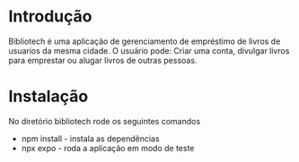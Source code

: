 # Introdução
Bibliotech é uma aplicação de gerenciamento de empréstimo de livros de usuarios da mesma cidade. 
O usuário pode: Criar uma conta, divulgar livros para emprestar ou alugar livros de outras pessoas.

# Instalação
No diretório bibliotech rode os seguintes comandos
- npm install - instala as dependências
- npx expo - roda a aplicação em modo de teste

